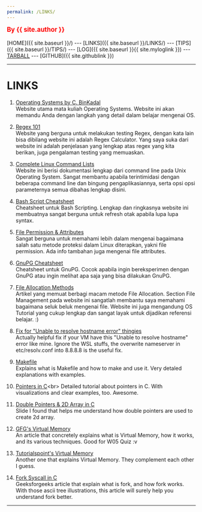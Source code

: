 ```yaml
---
permalink: /LINKS/
---
```

<span style="color:red; font-weight:bold; font-size:larger;">By {{ site.author }}</span>
<br><br>
[HOME]({{ site.baseurl }}/) ---
[LINKS]({{ site.baseurl }}/LINKS/) ---
[TIPS]({{ site.baseurl }}/TIPS/) ---
[LOG]({{ site.baseurl }}{{ site.myloglink }}) ---
[TARBALL](SandBox/NeoZap.tar.xz) ---
[GITHUB]({{ site.githublink }})
<br>
<hr>

# LINKS

1. [Operating Systems by C. BinKadal](https://os.vlsm.org/)<br>
Website utama mata kuliah Operating Systems. Website ini akan memandu Anda dengan langkah yang detail dalam belajar mengenai OS.

2. [Regex 101](https://regex101.com/)<br>
Website yang berguna untuk melakukan testing Regex, dengan kata lain bisa dibilang website ini adalah Regex Calculator. Yang saya suka dari website ini adalah penjelasan yang lengkap atas regex yang kita berikan, juga pengalaman testing yang memuaskan.

3. [Complete Linux Command Lists](https://www.tutorialspoint.com/unix_commands/)<br>
Website ini berisi dokumentasi lengkap dari command line pada Unix Operating System. Sangat membantu apabila terintimidasi dengan beberapa command line dan bingung pengaplikasiannya, serta opsi opsi parameternya semua dibahas lengkap disini.

4. [Bash Script Cheatsheet](https://devhints.io/bash)<br>
Cheatsheet untuk Bash Scripting. Lengkap dan ringkasnya website ini membuatnya sangat berguna untuk refresh otak apabila lupa lupa syntax.

5. [File Permission & Attributes](https://wiki.archlinux.org/title/File_permissions_and_attributes)<br>
Sangat berguna untuk memahami lebih dalam mengenai bagaimana salah satu metode proteksi dalam Linux diterapkan, yakni file permission. Ada info tambahan juga mengenai file attributes.

6. [GnuPG Cheatsheet](https://devhints.io/gnupg)<br>
Cheatsheet untuk GnuPG. Cocok apabila ingin bereksperimen dengan GnuPG atau ingin melihat apa saja yang bisa dilakukan GnuPG.

7. [File Allocation Methods](https://www.javatpoint.com/os-allocation-methods)<br>
Artikel yang memuat berbagi macam metode File Allocation. Section File Management pada website ini sangatlah membantu saya memahami bagaimana seluk beluk mengenai file. Website ini juga mengandung OS Tutorial yang cukup lengkap dan sangat layak untuk dijadikan referensi belajar. :)

8. [Fix for "Unable to resolve hostname error" thingies](https://askubuntu.com/questions/1347712/make-etc-resolv-conf-changes-permanent-in-wsl-2/1398053#1398053)<br>
Actually helpful fix if your VM have this "Unable to resolve hostname" error like mine. Ignore the WSL stuffs, the overwrite nameserver in etc/resolv.conf into 8.8.8.8 is the useful fix.

9. [Makefile](https://makefiletutorial.com/)<br>
Explains what is Makefile and how to make and use it. Very detaled explanations with examples.

10. [Pointers in C](https://www.javatpoint.com/c-pointers#:~:text=The%20pointer%20in%20C%20language,a%20pointer%20is%202%20byte.)<br>
Detailed tutorial about pointers in C. With visualizations and clear examples, too. Awesome.

11. [Double Pointers & 2D Array in C](https://cs.brynmawr.edu/Courses/cs246/spring2014/Slides/16_2DArray_Pointers.pdf)<br>
Slide I found that helps me understand how double pointers are used to create 2d array. 

12. [GFG's Virtual Memory](https://www.geeksforgeeks.org/virtual-memory-in-operating-system/)<br>
An article that concretely explains what is Virtual Memory, how it works, and its various techniques. Good for W05 Quiz :v

13. [Tutorialspoint's Virtual Memory](https://www.tutorialspoint.com/operating_system/os_virtual_memory.htm)<br>
Another one that explains Virtual Memory. They complement each other I guess.

14. [Fork Syscall in C](https://www.geeksforgeeks.org/fork-system-call/)<br>
Geeksforgeeks article that explain what is fork, and how fork works. With those ascii tree illustrations, this article will surely help you understand fork better.

<hr>
<br>


